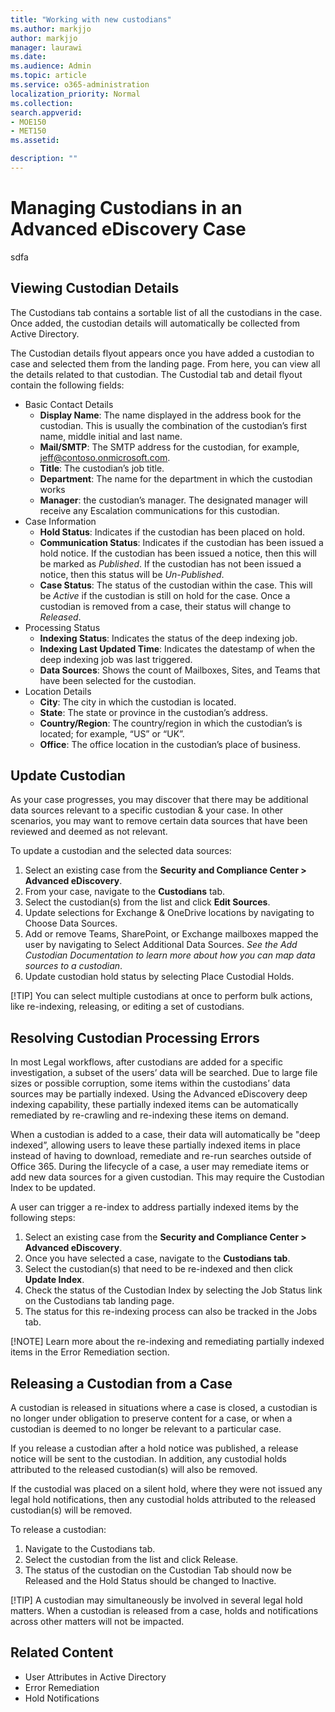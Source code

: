 ```yaml
---
title: "Working with new custodians"
ms.author: markjjo
author: markjjo
manager: laurawi
ms.date: 
ms.audience: Admin
ms.topic: article
ms.service: o365-administration
localization_priority: Normal
ms.collection: 
search.appverid: 
- MOE150
- MET150
ms.assetid: 

description: ""
---
```

# Managing Custodians in an Advanced eDiscovery Case
sdfa
## Viewing Custodian Details
The Custodians tab contains a sortable list of all the custodians in the case. Once added, the custodian details will automatically be collected from Active Directory.

The Custodian details flyout appears once you have added a custodian to case and selected them from the landing page. From here, you can view all the details related to that custodian. The Custodial tab and detail flyout contain the following fields:
  - Basic Contact Details
    - **Display Name**: The name displayed in the address book for the custodian. This is usually the combination of the custodian’s first name, middle initial and last name.
    - **Mail/SMTP**: The SMTP address for the custodian, for example, jeff@contoso.onmicrosoft.com.  
    - **Title**: The custodian’s job title.
    - **Department**: The name for the department in which the custodian works
    - **Manager**: the custodian’s manager. The designated manager will receive any Escalation communications for this custodian.
  - Case Information
    - **Hold Status**: Indicates if the custodian has been placed on hold. 
    - **Communication Status**: Indicates if the custodian has been issued a hold notice. If the custodian has been issued a notice, then this will be marked as *Published*. If the custodian has not been issued a notice, then this status will be *Un-Published*. 
    - **Case Status**: The status of the custodian within the case. This will be *Active* if the custodian is still on hold for the case. Once a custodian is removed from a case, their status will change to *Released*. 
  - Processing Status
    - **Indexing Status**: Indicates the status of the deep indexing job.  
    - **Indexing Last Updated Time**: Indicates the datestamp of when the deep indexing job was last triggered.
    - **Data Sources**: Shows the count of Mailboxes, Sites, and Teams that have been selected for the custodian.
  - Location Details
    - **City**: The city in which the custodian is located.
    - **State**: The state or province in the custodian’s address.
    - **Country/Region**: The country/region in which the custodian’s is located; for example, “US” or “UK”.
    - **Office**: The office location in the custodian’s place of business.

## Update Custodian
As your case progresses, you may discover that there may be additional data sources relevant to a specific custodian & your case. In other scenarios, you may want to remove certain data sources that have been reviewed and deemed as not relevant.
 
To update a custodian and the selected data sources:
  1. Select an existing case from the **Security and Compliance Center > Advanced eDiscovery**.
  2. From your case, navigate to the **Custodians** tab.
  3. Select the custodian(s) from the list and click **Edit Sources**.
  4. Update selections for Exchange & OneDrive locations by navigating to Choose Data Sources.
  5. Add or remove Teams, SharePoint, or Exchange mailboxes mapped the user by navigating to Select Additional Data Sources. *See the Add Custodian Documentation to learn more about how you can map data sources to a custodian*.
  6. Update custodian hold status by selecting Place Custodial Holds.

[!TIP]
  You can select multiple custodians at once to perform bulk actions, like re-indexing, releasing, or editing a set of custodians.

## Resolving Custodian Processing Errors
In most Legal workflows, after custodians are added for a specific investigation, a subset of the users’ data will be searched. Due to large file sizes or possible corruption, some items within the custodians’ data sources may be partially indexed. Using the Advanced eDiscovery deep indexing capability, these partially indexed items can be automatically remediated by re-crawling and re-indexing these items on demand. 

When a custodian is added to a case, their data will automatically be "deep indexed”, allowing users to leave these partially indexed items in place instead of having to download, remediate and re-run searches outside of Office 365. During the lifecycle of a case, a user may remediate items or add new data sources for a given custodian. This may require the Custodian Index to be updated. 

A user can trigger a re-index to address partially indexed items by the following steps:
1. Select an existing case from the **Security and Compliance Center > Advanced eDiscovery**.
2. Once you have selected a case, navigate to the **Custodians tab**. 
2.	Select the custodian(s) that need to be re-indexed and then click **Update Index**.
3.	Check the status of the Custodian Index by selecting the Job Status link on the Custodians tab landing page.  
4.	The status for this re-indexing process can also be tracked in the Jobs tab.

[!NOTE]
  Learn more about the re-indexing and remediating partially indexed items in the Error Remediation section.

## Releasing a Custodian from a Case
A custodian is released in situations where a case is closed, a custodian is no longer under obligation to preserve content for a case, or when a custodian is deemed to no longer be relevant to a particular case. 

If you release a custodian after a hold notice was published, a release notice will be sent to the custodian. In addition, any custodial holds attributed to the released custodian(s) will also be removed.

If the custodial was placed on a silent hold, where they were not issued any legal hold notifications, then any custodial holds attributed to the released custodian(s) will be removed.  

To release a custodian: 
1.	Navigate to the Custodians tab.
2.	Select the custodian from the list and click Release.
3.	The status of the custodian on the Custodian Tab should now be Released and the Hold Status should be changed to Inactive. 

[!TIP]
  A custodian may simultaneously be involved in several legal hold matters. When a custodian is released from a case, holds and notifications across other matters will not be impacted. 

## Related Content
 - User Attributes in Active Directory 
 - Error Remediation 
 - Hold Notifications 

